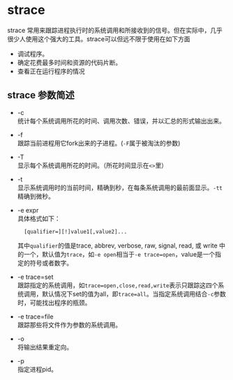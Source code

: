 strace
===

strace 常用来跟踪进程执行时的系统调用和所接收到的信号。但在实际中，几乎很少人使用这个强大的工具。strace可以但远不限于使用在如下方面

- 调试程序。
- 确定花费最多时间和资源的代码片断。
- 查看正在运行程序的情况

strace 参数简述
---

- -c  
统计每个系统调用所花的时间、调用次数、错误，并以汇总的形式输出出来。

- -f  
跟踪当前进程用它fork出来的子进程。(`-F`属于被淘汰的参数)

- -T  
显示每个系统调用所花的时间。（所花时间显示在`<>`里）

- -t   
显示系统调用时的当前时间，精确到秒，在每条系统调用的最前面显示。`-tt`精确到微秒。

- -e expr  
具体格式如下：

        [qualifier=][!]value1[,value2]...  
    
  其中`qualifier`的值是trace,  abbrev,  verbose, raw,  signal,  read, 或 write 中的一个，默认值为`trace`，如`-e open`相当于`-e trace=open`，value是一个指定的符号或者数字。

- -e trace=set  
跟踪指定的系统调用，如`trace=open,close,read,write`表示只跟踪这四个系统调用，默认情况下set的值为all，即`trace=all`。当指定系统调用结合`-c`参数时，可能找出程序的瓶颈。

- -e trace=file  
跟踪那些将文件作为参数的系统调用。

- -o  
将输出结果重定向。

- -p  
指定进程pid。





